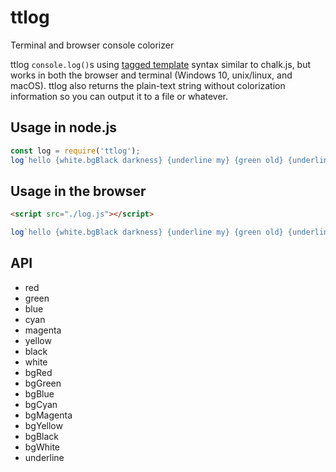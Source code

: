 # ttlog
Terminal and browser console colorizer

ttlog `console.log()`s using [tagged template](https://developer.mozilla.org/en-US/docs/Web/JavaScript/Reference/Template_literals#Tagged_templates) syntax similar to chalk.js, but works in both the browser and terminal (Windows 10, unix/linux, and macOS). ttlog also returns the plain-text string without colorization information so you can output it to a file or whatever.

## Usage in node.js
```js
const log = require('ttlog');
log`hello {white.bgBlack darkness} {underline my} {green old} {underline.blue.bgYellow friend}`;
```

## Usage in the browser
```html
<script src="./log.js"></script>
```
```js
log`hello {white.bgBlack darkness} {underline my} {green old} {underline.blue.bgYellow friend}`;
```

## API

- red
- green
- blue
- cyan
- magenta
- yellow
- black
- white
- bgRed
- bgGreen
- bgBlue
- bgCyan
- bgMagenta
- bgYellow
- bgBlack
- bgWhite
- underline
